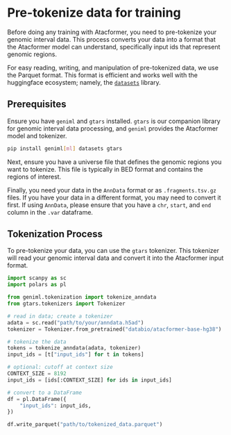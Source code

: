 # Pre-tokenize data for training
Before doing any training with Atacformer, you need to pre-tokenize your genomic interval data. This process converts your data into a format that the Atacformer model can understand, specifically input ids that represent genomic regions.

For easy reading, writing, and manipulation of pre-tokenized data, we use the Parquet format. This format is efficient and works well with the huggingface ecosystem; namely, the [`datasets`](https://huggingface.co/docs/datasets/index) library.

## Prerequisites

Ensure you have `geniml` and `gtars` installed. `gtars` is our companion library for genomic interval data processing, and `geniml` provides the Atacformer model and tokenizer.
```bash
pip install geniml[ml] datasets gtars
```

Next, ensure you have a universe file that defines the genomic regions you want to tokenize. This file is typically in BED format and contains the regions of interest.

Finally, you need your data in the `AnnData` format or as `.fragments.tsv.gz` files. If you have your data in a different format, you may need to convert it first. If using `AnnData`, please ensure that you have a `chr`, `start`, and `end` column in the `.var` dataframe.

## Tokenization Process

To pre-tokenize your data, you can use the `gtars` tokenizer. This tokenizer will read your genomic interval data and convert it into the Atacformer input format.

```python
import scanpy as sc
import polars as pl

from geniml.tokenization import tokenize_anndata
from gtars.tokenizers import Tokenizer

# read in data; create a tokenizer
adata = sc.read("path/to/your/anndata.h5ad")
tokenizer = Tokenizer.from_pretrained("databio/atacformer-base-hg38")

# tokenize the data
tokens = tokenize_anndata(adata, tokenizer)
input_ids = [t["input_ids"] for t in tokens]

# optional: cutoff at context size
CONTEXT_SIZE = 8192
input_ids = [ids[:CONTEXT_SIZE] for ids in input_ids]

# convert to a DataFrame
df = pl.DataFrame({
    "input_ids": input_ids,
})

df.write_parquet("path/to/tokenized_data.parquet")
```